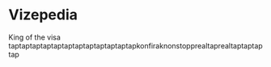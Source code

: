 # Vizepedia

King of the visa taptaptaptaptaptaptaptaptaptaptaptapkonfiraknonstopprealtaprealtaptaptaptap
